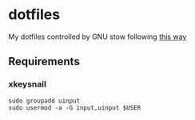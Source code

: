 # dotfiles

My dotfiles controlled by GNU stow following [this way](https://farseerfc.me/using-gnu-stow-to-manage-your-dotfiles.html)

## Requirements

### xkeysnail

```shell
sudo groupadd uinput
sudo usermod -a -G input,uinput $USER
```

